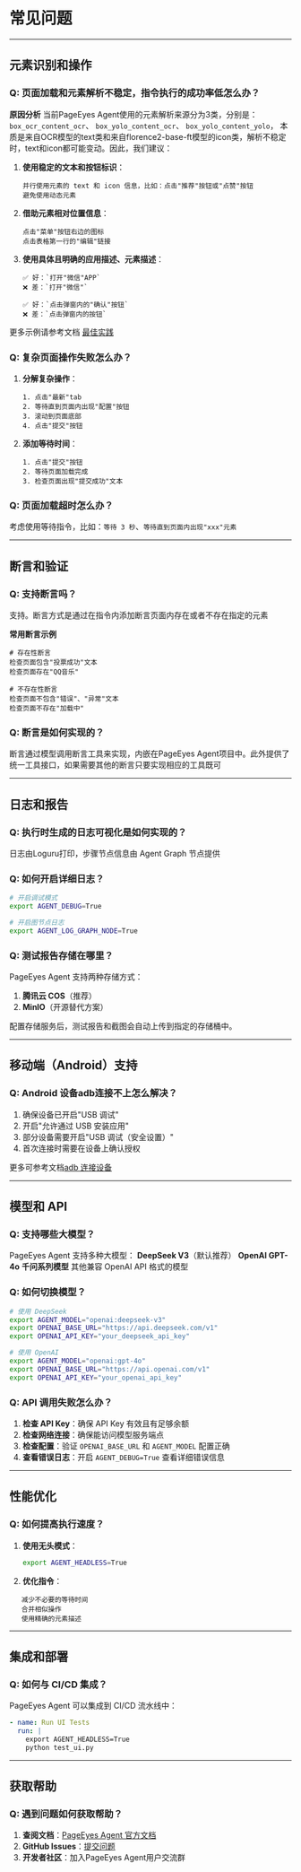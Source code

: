 # 常见问题

---
## 元素识别和操作

### Q: 页面加载和元素解析不稳定，指令执行的成功率低怎么办？

**原因分析**
当前PageEyes Agent使用的元素解析来源分为3类，分别是：`box_ocr_content_ocr`、 `box_yolo_content_ocr`、 `box_yolo_content_yolo`，
本质是来自OCR模型的text类和来自florence2-base-ft模型的icon类，解析不稳定时，text和icon都可能变动。因此，我们建议：

1. **使用稳定的文本和按钮标识**：
   ```
   并行使用元素的 text 和 icon 信息，比如：点击"推荐"按钮或"点赞"按钮
   避免使用动态元素
   ```
   
2. **借助元素相对位置信息**：
   ```
   点击"菜单"按钮右边的图标
   点击表格第一行的"编辑"链接
   ```

3. **使用具体且明确的应用描述、元素描述**：
   ```
   ✅ 好：`打开"微信"APP`
   ❌ 差：`打开"微信"`
   
   ✅ 好：`点击弹窗内的"确认"按钮`
   ❌ 差：`点击弹窗内的按钮`
   ```
更多示例请参考文档 [最佳实践](../guides/best-practices.md)


### Q: 复杂页面操作失败怎么办？

1. **分解复杂操作**：
   ```
   1. 点击"最新"tab
   2. 等待直到页面内出现"配置"按钮
   3. 滚动到页面底部
   4. 点击"提交"按钮
   ```

2. **添加等待时间**：
   ```
   1. 点击"提交"按钮
   2. 等待页面加载完成
   3. 检查页面出现"提交成功"文本
   ```

### Q: 页面加载超时怎么办？
考虑使用等待指令，比如：`等待 3 秒`、`等待直到页面内出现"xxx"元素`

---
## 断言和验证

### Q: 支持断言吗？
支持。断言方式是通过在指令内添加断言页面内存在或者不存在指定的元素

**常用断言示例**
```
# 存在性断言
检查页面包含"投票成功"文本
检查页面存在"QQ音乐"

# 不存在性断言
检查页面不包含"错误"、"异常"文本
检查页面不存在"加载中"
```

### Q: 断言是如何实现的？
断言通过模型调用断言工具来实现，内嵌在PageEyes Agent项目中。此外提供了统一工具接口，如果需要其他的断言只要实现相应的工具既可

---
## 日志和报告

### Q: 执行时生成的日志可视化是如何实现的？
日志由Loguru打印，步骤节点信息由 Agent Graph 节点提供

### Q: 如何开启详细日志？
```bash
# 开启调试模式
export AGENT_DEBUG=True

# 开启图节点日志
export AGENT_LOG_GRAPH_NODE=True
```

### Q: 测试报告存储在哪里？
PageEyes Agent 支持两种存储方式：
1. **腾讯云 COS**（推荐）
2. **MinIO**（开源替代方案）

配置存储服务后，测试报告和截图会自动上传到指定的存储桶中。

---
##  移动端（Android）支持

### Q: Android 设备adb连接不上怎么解决？

1. 确保设备已开启"USB 调试"
2. 开启"允许通过 USB 安装应用"
3. 部分设备需要开启"USB 调试（安全设置）"
4. 首次连接时需要在设备上确认授权

更多可参考文档[adb 连接设备](https://developer.android.com/studio/command-line/adb#connect-to-a-device-over-usb)

---

## 模型和 API

### Q: 支持哪些大模型？
PageEyes Agent 支持多种大模型：
**DeepSeek V3**（默认推荐）
**OpenAI GPT-4o**
**千问系列模型**
其他兼容 OpenAI API 格式的模型

### Q: 如何切换模型？
```bash
# 使用 DeepSeek
export AGENT_MODEL="openai:deepseek-v3"
export OPENAI_BASE_URL="https://api.deepseek.com/v1"
export OPENAI_API_KEY="your_deepseek_api_key"

# 使用 OpenAI
export AGENT_MODEL="openai:gpt-4o"
export OPENAI_BASE_URL="https://api.openai.com/v1"
export OPENAI_API_KEY="your_openai_api_key"
```

### Q: API 调用失败怎么办？
1. **检查 API Key**：确保 API Key 有效且有足够余额
2. **检查网络连接**：确保能访问模型服务端点
3. **检查配置**：验证 `OPENAI_BASE_URL` 和 `AGENT_MODEL` 配置正确
4. **查看错误日志**：开启 `AGENT_DEBUG=True` 查看详细错误信息

---
## 性能优化

### Q: 如何提高执行速度？
1. **使用无头模式**：
   ```bash
   export AGENT_HEADLESS=True
   ```

2. **优化指令**：
```
   减少不必要的等待时间
   合并相似操作
   使用精确的元素描述
```

---
## 集成和部署

### Q: 如何与 CI/CD 集成？
PageEyes Agent 可以集成到 CI/CD 流水线中：

```yaml
- name: Run UI Tests
  run: |
    export AGENT_HEADLESS=True
    python test_ui.py
```

---
## 获取帮助

### Q: 遇到问题如何获取帮助？
1. **查阅文档**：[PageEyes Agent 官方文档](https://tencentmusic.github.io/page-eyes-agent/)
2. **GitHub Issues**：[提交问题](https://github.com/tencentmusic/page-eyes-agent/issues)
3. **开发者社区**：加入PageEyes Agent用户交流群


